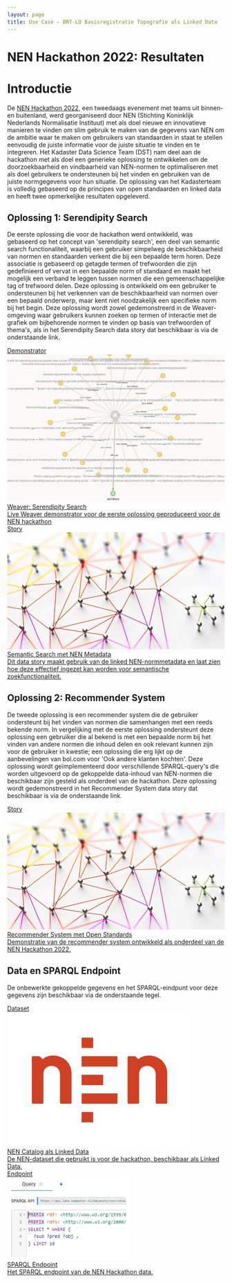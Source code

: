 ```yaml
---
layout: page
title: Use Case ― BRT-LD Basisregistratie Topografie als Linked Data
---
```


# NEN Hackathon 2022: Resultaten

# Introductie
De <a href='https://www.nen.nl/hackathon'>NEN Hackathon 2022</a>, een tweedaags evenement met teams uit binnen- en buitenland, werd georganiseerd door NEN (Stichting Koninklijk Nederlands Normalisatie Instituut) met als doel nieuwe en innovatieve manieren te vinden om slim gebruik te maken van de gegevens van NEN om de ambitie waar te maken om gebruikers van standaarden in staat te stellen eenvoudig de juiste informatie voor de juiste situatie te vinden en te integreren. Het Kadaster Data Science Team (DST) nam deel aan de hackathon met als doel een generieke oplossing te ontwikkelen om de doorzoekbaarheid en vindbaarheid van NEN-normen te optimaliseren met als doel gebruikers te ondersteunen bij het vinden en gebruiken van de juiste normgegevens voor hun situatie. De oplossing van het Kadasterteam is volledig gebaseerd op de principes van open standaarden en linked data en heeft twee opmerkelijke resultaten opgeleverd.

## Oplossing 1: Serendipity Search

De eerste oplossing die voor de hackathon werd ontwikkeld, was gebaseerd op het concept van 'serendipity search', een deel van semantic search functionaliteit, waarbij een gebruiker simpelweg de beschikbaarheid van normen en standaarden verkent die bij een bepaalde term horen. Deze associatie is gebaseerd op getagde termen of trefwoorden die zijn gedefinieerd of vervat in een bepaalde norm of standaard en maakt het mogelijk een verband te leggen tussen normen die een gemeenschappelijke tag of trefwoord delen. Deze oplossing is ontwikkeld om een gebruiker te ondersteunen bij het verkennen van de beschikbaarheid van normen over een bepaald onderwerp, maar kent niet noodzakelijk een specifieke norm bij het begin. Deze oplossing wordt zowel gedemonstreerd in de Weaver-omgeving waar gebruikers kunnen zoeken op termen of interactie met de grafiek om bijbehorende normen te vinden op basis van trefwoorden of thema's, als in het Serendipity Search data story dat beschikbaar is via de onderstaande link.

<div class="cards-wrapper">
  <a href="https://kadaster.wvr.io/nen-hackathon-22?branch=main&tab=home">
    <div class="card">
      <div class="card-type">Demonstrator</div>
      <img class="card-image" src="/assets/images/nen-serendipity.jpg" alt="NEN Serendipity Search">
      <div class="card-title">Weaver: Serendipity Search</div>
      <div class="card-description">Live Weaver demonstrator voor de eerste oplossing geproduceerd voor de NEN hackathon</div>
    </div>
  </a>
    <a href="https://data.labs.kadaster.nl/nen/-/stories/semantic-search">
    <div class="card">
      <div class="card-type">Story</div>
      <img class="card-image" src="/assets/images/network.jpg" alt="Network">
      <div class="card-title">Semantic Search met NEN Metadata</div>
      <div class="card-description">Dit data story maakt gebruik van de linked NEN-normmetadata en laat zien hoe deze effectief ingezet kan worden voor semantische zoekfunctionaliteit.</div>
    </div>
  </a>
</div>

## Oplossing 2: Recommender System

De tweede oplossing is een recommender system die de gebruiker ondersteunt bij het vinden van normen die samenhangen met een reeds bekende norm. In vergelijking met de eerste oplossing ondersteunt deze oplossing een gebruiker die al bekend is met een bepaalde norm bij het vinden van andere normen die inhoud delen en ook relevant kunnen zijn voor de gebruiker in kwestie; een oplossing die erg lijkt op de aanbevelingen van bol.com voor 'Ook andere klanten kochten'. Deze oplossing wordt geïmplementeerd door verschillende SPARQL-query's die worden uitgevoerd op de gekoppelde data-inhoud van NEN-normen die beschikbaar zijn gesteld als onderdeel van de hackathon. Deze oplossing wordt gedemonstreerd in het Recommender System data story dat beschikbaar is via de onderstaande link. 

<div class="cards-wrapper">
  <a href="https://data.labs.kadaster.nl/nen/-/stories/recommendations">
    <div class="card">
      <div class="card-type">Story</div>
      <img class="card-image" src="/assets/images/network.jpg" alt="NEN Serendipity Search">
      <div class="card-title">Recommender System met Open Standards</div>
      <div class="card-description">Demonstratie van de recommender system ontwikkeld als onderdeel van de NEN Hackathon 2022.</div>
    </div>
    </a>
</div>

## Data en SPARQL Endpoint

De onbewerkte gekoppelde gegevens en het SPARQL-eindpunt voor deze gegevens zijn beschikbaar via de onderstaande tegel.

<div class="cards-wrapper">
  <a href="https://data.labs.kadaster.nl/nen/catalog">
    <div class="card">
      <div class="card-type">Dataset</div>
      <img class="card-image" src="/assets/images/nen-logo.webp" alt="NEN logo">
      <div class="card-title">NEN Catalog als Linked Data</div>
      <div class="card-description">De NEN-dataset die gebruikt is voor de hackathon, beschikbaar als Linked Data.</div>
    </div>
  </a>
  <a href="https://data.labs.kadaster.nl/nen/catalog/sparql/default">
    <div class="card">
      <div class="card-type">Endpoint</div>
      <img class="card-image" src="/assets/images/sparql-nen.png" alt="SPARQL Endpoint">
      <div class="card-title">SPARQL Endpoint</div>
      <div class="card-description">Het SPARQL endpoint van de NEN Hackathon data.</div>
    </div>
  </a>
</div>
